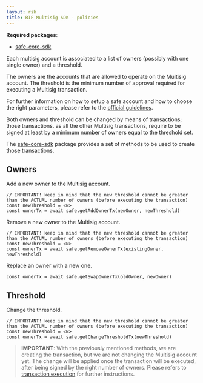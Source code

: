 ```yaml
---
layout: rsk
title: RIF Multisig SDK - policies
---
```


**Required packages**:
- [safe-core-sdk](https://github.com/gnosis/safe-core-sdk)

Each multisig account is associated to a list of owners (possibly with one single owner) and a threshold.

The owners are the accounts that are allowed to operate on the Multisig account.
The threshold is the minimum number of approval required for executing a Multisig transaction.

For further information on how to setup a safe account and how to choose the right parameters, please refer to the [official guidelines](https://help.gnosis-safe.io/en/articles/4772567-what-gnosis-safe-setup-should-i-use).


Both owners and threshold can be changed by means of transactions; those transactions. as all the other Multisig transactions, require to be signed at least by a minimum number of owners equal to the threshold set.

The [safe-core-sdk](https://github.com/gnosis/safe-core-sdk) package provides a set of methods to be used to create those transactions.

## Owners

Add a new owner to the Multisig account.
```
// IMPORTANT! keep in mind that the new threshold cannot be greater than the ACTUAL number of owners (before executing the transaction)
const newThreshold = <N> 
const ownerTx = await safe.getAddOwnerTx(newOwner, newThreshold)
```

Remove a new owner to the Multisig account.
```
// IMPORTANT! keep in mind that the new threshold cannot be greater than the ACTUAL number of owners (before executing the transaction)
const newThreshold = <N> 
const ownerTx = await safe.getRemoveOwnerTx(existingOwner, newThreshold)
```

Replace an owner with a new one.
```
const ownerTx = await safe.getSwapOwnerTx(oldOwner, newOwner)
```


## Threshold


Change the threshold.
```
// IMPORTANT! keep in mind that the new threshold cannot be greater than the ACTUAL number of owners (before executing the transaction)
const newThreshold = <N> 
const ownerTx = await safe.getChangeThresholdTx(newThreshold)
```

> **IMPORTANT**: With the previously mentioned methods, we are creating the transaction, but we are not changing the Multisig account yet. The change will be applied once the transaction will be executed, after being signed by the right number of owners. Please refers to [transaction execution](/rif/multisig/sdk/transaction_confirmation) for further instructions.